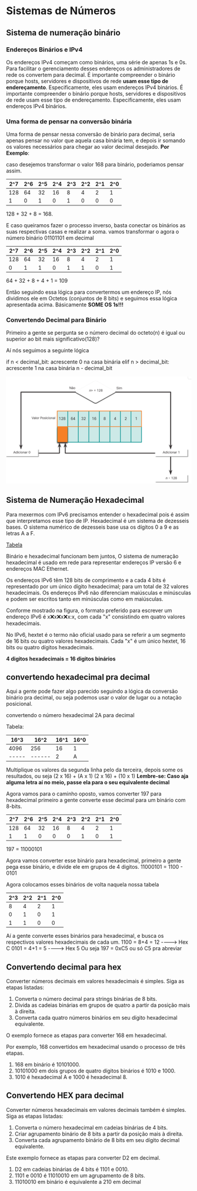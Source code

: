 # Sistemas de Números 

## Sistema de numeração binário

### Endereços Binários e IPv4

Os endereços IPv4 começam como binários, uma série de apenas 1s e 0s. Para facilitar o gerenciamento desses endereços os administradores de rede os convertem para decimal.
É importante compreender o binário porque hosts, servidores e dispositivos de rede **usam esse tipo de endereçamento**. Especificamente, eles usam endereços IPv4 binários.
É importante compreender o binário porque hosts, servidores e dispositivos de rede usam esse tipo de endereçamento. Especificamente, eles usam endereços IPv4 binários.

### Uma forma de pensar na conversão binária

Uma forma de pensar nessa conversão de binário para decimal, seria apenas pensar no valor que aquela casa binária tem, e depois ir somando os valores necessários para chegar ao valor decimal desejado. **Por Exemplo**:

caso desejemos transformar o valor 168 para binário, poderiamos pensar assim.

2^7 | 2^6 | 2^5 | 2^4 | 2^3 | 2^2 | 2^1 | 2^0 |
----|-----|-----|-----|-----|-----|-----|-----|
128 | 64  | 32  | 16  | 8   | 4   | 2   | 1   |
1   | 0   | 1   | 0   | 1   | 0   | 0   | 0   |

128 + 32 + 8 = 168.

E caso queiramos fazer o processo inverso, basta conectar os binários as suas respectivas casas e realizar a soma.
vamos transformar o agora o número binário 01101101 em decimal

2^7 | 2^6 | 2^5 | 2^4 | 2^3 | 2^2 | 2^1 | 2^0 |
----|-----|-----|-----|-----|-----|-----|-----|
128 | 64  | 32  | 16  | 8   | 4   | 2   | 1   |
0   | 1   | 1   | 0   | 1   | 1   | 0   | 1   |

64 + 32 + 8 + 4 + 1 = 109

Então seguindo essa lógica para convertermos um endereço IP, nós dividimos ele em Octetos (conjuntos de 8 bits) e seguimos essa lógica apresentada acima. Básicamente **SOME OS 1s!!!**

### Convertendo Decimal para Binário

Primeiro a gente se pergunta se o número decimal do octeto(n) é igual ou superior ao bit mais significativo(128)?

Aí nós seguimos a seguinte lógica

if n < decimal_bit:
    acrescente 0 na casa binária
elif n > decimal_bit:
    acrescente 1 na casa binária
    n - decimal_bit

![Convertendo Decimal Pra binário](../imagens/convertendoDecimalPraBinario.png)

## Sistema de Numeração Hexadecimal

Para mexermos com IPv6 precisamos entender o hexadecimal pois é assim que interpretamos esse tipo de IP.
Hexadecimal é um sistema de dezesseis bases. O sistema numérico de dezesseis base usa os dígitos 0 a 9 e as letras A a F.

[Tabela](../imagens/tblBases2_10_16.png)

Binário e hexadecimal funcionam bem juntos, O sistema de numeração hexadecimal é usado em rede para representar endereços IP versão 6 e endereços MAC Ethernet.

Os endereços IPv6 têm 128 bits de comprimento e a cada 4 bits é representado por um único dígito hexadecimal; para um total de 32 valores hexadecimais. Os endereços IPv6 não diferenciam maiúsculas e minúsculas e podem ser escritos tanto em minúsculas como em maiúsculas.

Conforme mostrado na figura, o formato preferido para escrever um endereço IPv6 é x:x:x:x:x:x:x:x, com cada "x" consistindo em quatro valores hexadecimais.

No IPv6, hextet é o termo não oficial usado para se referir a um segmento de 16 bits ou quatro valores hexadecimais. Cada "x" é um único hextet, 16 bits ou quatro dígitos hexadecimais.

**4 digitos hexadecimais = 16 digitos binários**

## convertendo hexadecimal pra decimal

Aqui a gente pode fazer algo parecido seguindo a lógica da conversão binário pra decimal, ou seja podemos usar o valor de lugar ou a notação posicional.

convertendo o número hexadecimal 2A para decimal

Tabela:

16^3 | 16^2 | 16^1 | 16^0 |
-----|------|------|------|
4096 | 256  | 16   | 1    | 
-----|------| 2    | A    |

Multiplique os valores da segunda linha pelo da terceira, depois some os resultados, ou seja
(2 x 16) + (A x 1)
(2 x 16) + (10 x 1) 
**Lembre-se: Caso aja alguma letra aí no meio, passe ela para o seu equivalente decimal**

Agora vamos para o caminho oposto, vamos converter 197 para hexadecimal primeiro a gente converte esse decimal para um binário com 8-bits.

2^7 | 2^6 | 2^5 | 2^4 | 2^3 | 2^2 | 2^1 | 2^0 |
----|-----|-----|-----|-----|-----|-----|-----|
128 | 64  | 32  | 16  | 8   | 4   | 2   | 1   |
1   | 1   | 0   | 0   | 0   | 1   | 0   | 1   |

197 = 11000101

Agora vamos converter esse binário para hexadecimal, primeiro a gente pega esse binário, e divide ele em grupos de 4 digitos.
11000101 = 1100 - 0101 

Agora colocamos esses binários de volta naquela nossa tabela

2^3 | 2^2 | 2^1 | 2^0 |
----|-----|-----|-----|
8   | 4   | 2   | 1   |
0   | 1   | 0   | 1   |
1   | 1   | 0   | 0   |

Aí a gente converte esses binários para hexadecimal, e busca os respectivos valores hexadecimais de cada um.
1100 = 8+4 = 12 ----> Hex C
0101 = 4+1 = 5  ----> Hex 5
Ou seja 197 = 0xC5 ou só C5 pra abreviar

## Convertendo decimal para hex

Converter números decimais em valores hexadecimais é simples. Siga as etapas listadas:

1. Converta o número decimal para strings binárias de 8 bits.
2. Divida as cadeias binárias em grupos de quatro a partir da posição mais à direita.
3. Converta cada quatro números binários em seu dígito hexadecimal equivalente.

O exemplo fornece as etapas para converter 168 em hexadecimal.

Por exemplo, 168 convertidos em hexadecimal usando o processo de três etapas.

1. 168 em binário é 10101000.
2. 10101000 em dois grupos de quatro dígitos binários é 1010 e 1000.
3. 1010 é hexadecimal A e 1000 é hexadecimal 8.

## Convertendo HEX para decimal

Converter números hexadecimais em valores decimais também é simples. Siga as etapas listadas:

1. Converta o número hexadecimal em cadeias binárias de 4 bits.
2. Criar agrupamento binário de 8 bits a partir da posição mais à direita.
3. Converta cada agrupamento binário de 8 bits em seu dígito decimal equivalente.

Este exemplo fornece as etapas para converter D2 em decimal.

1. D2 em cadeias binárias de 4 bits é 1101 e 0010.
2. 1101 e 0010 é 11010010 em um agrupamento de 8 bits.
3. 11010010 em binário é equivalente a 210 em decimal